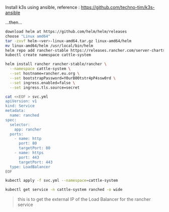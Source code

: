 Install k3s using ansible, reference : https://github.com/techno-tim/k3s-ansible

...then...
```bash
download helm at https://github.com/helm/helm/releases
choose "Linux amd64"
tar -zxvf helm-<ver>-linux-amd64.tar.gz linux-amd64/helm
mv linux-amd64/helm /usr/local/bin/helm
helm repo add rancher-stable https://releases.rancher.com/server-charts/stable
kubectl create namespace cattle-system

helm install rancher rancher-stable/rancher \
  --namespace cattle-system \
  --set hostname=rancher.eu.org \
  --set bootstrapPassword=Y0urB00tstr4pP4ssw0rd \
  --set ingress.enabled=false \
  --set ingress.tls.source=secret

cat <<EOF > svc.yml
apiVersion: v1
kind: Service
metadata:
  name: ranched
spec:
  selector:
    app: rancher
  ports:
    - name: http
      port: 80
      targetPort: 80
    - name: https
      port: 443
      targetPort: 443
  type: LoadBalancer
EOF

kubectl apply -f svc.yml --namespace=cattle-system
```
```bash
kubectl get service -n cattle-system ranched -o wide
```
>this is to get the external IP of the Load Balancer for the rancher service